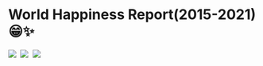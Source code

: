 # World Happiness Report(2015-2021) 😁✨


<kbd>
<img src="https://user-images.githubusercontent.com/29462447/112021965-d6608f00-8b57-11eb-902a-fe6ef708018c.png" data-canonical-src="https://user-images.githubusercontent.com/29462447/112021965-d6608f00-8b57-11eb-902a-fe6ef708018c.png"/> 
</kbd>

<kbd>
<img src="https://user-images.githubusercontent.com/29462447/112021958-d3659e80-8b57-11eb-8d6c-aacb4d04332e.png" data-canonical-src="https://user-images.githubusercontent.com/29462447/112021958-d3659e80-8b57-11eb-8d6c-aacb4d04332e.png"/> 
</kbd>

<kbd>
<img src="https://user-images.githubusercontent.com/29462447/112017919-14f44a80-8b54-11eb-87e7-b40f173e000a.png" data-canonical-src="https://user-images.githubusercontent.com/29462447/112017919-14f44a80-8b54-11eb-87e7-b40f173e000a.png"/> 
</kbd>



